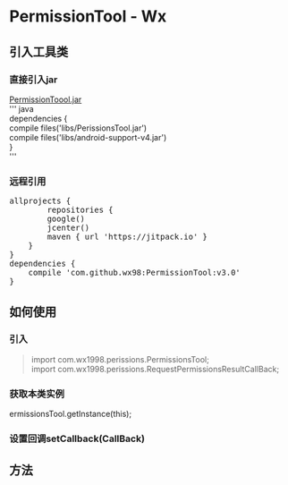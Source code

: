# PermissionTool - Wx
## 引入工具类
### 直接引入jar
[PermissionToool.jar]()   
''' java   
dependencies {   
    compile files('libs/PerissionsTool.jar')   
    compile files('libs/android-support-v4.jar')   
}   
'''   
### 远程引用   
<pre>
allprojects {   
&#9;repositories {   
        google()   
        jcenter()   
        maven { url 'https://jitpack.io' }   
    }   
}   
dependencies {   
    compile 'com.github.wx98:PermissionTool:v3.0'
}
</pre>
## 如何使用
### 引入
>import com.wx1998.perissions.PermissionsTool;   
import com.wx1998.perissions.RequestPermissionsResultCallBack;
### 获取本类实例
ermissionsTool.getInstance(this);
### 设置回调setCallback(CallBack)
## 方法
